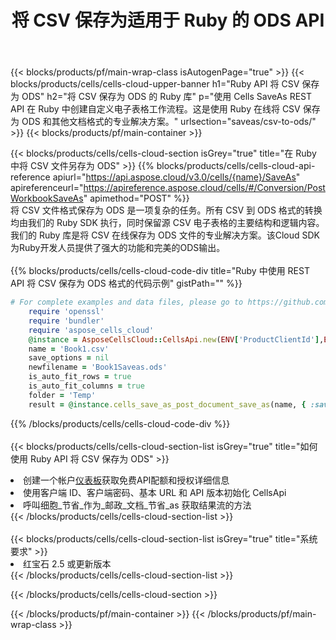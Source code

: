 ﻿---
title: 将 CSV 保存为适用于 Ruby 的 ODS API
description: 使用Aspose.Cells Cloud SDK for Ruby将CSV格式文件保存为ODS格式文件。
url: /zh/ruby/saveas/csv-to-ods/
---
{{< blocks/products/pf/main-wrap-class isAutogenPage="true" >}}
{{< blocks/products/cells/cells-cloud-upper-banner h1="Ruby API 将 CSV 保存为 ODS" h2="将 CSV 保存为 ODS 的 Ruby 库" p="使用 Cells SaveAs REST API 在 Ruby 中创建自定义电子表格工作流程。这是使用 Ruby 在线将 CSV 保存为 ODS 和其他文档格式的专业解决方案。" urlsection="saveas/csv-to-ods/" >}}
{{< blocks/products/pf/main-container >}}

{{< blocks/products/cells/cells-cloud-section isGrey="true" title="在 Ruby 中将 CSV 文件另存为 ODS" >}}
{{% blocks/products/cells/cells-cloud-api-reference apiurl="https://api.aspose.cloud/v3.0/cells/{name}/SaveAs" apireferenceurl="https://apireference.aspose.cloud/cells/#/Conversion/PostWorkbookSaveAs" apimethod="POST" %}}
<br/>
将 CSV 文件格式保存为 ODS 是一项复杂的任务。所有 CSV 到 ODS 格式的转换均由我们的 Ruby SDK 执行，同时保留源 CSV 电子表格的主要结构和逻辑内容。我们的 Ruby 库是将 CSV 在线保存为 ODS 文件的专业解决方案。该Cloud SDK为Ruby开发人员提供了强大的功能和完美的ODS输出。
<br/>
<br/>
{{% blocks/products/cells/cells-cloud-code-div title="Ruby 中使用 REST API 将 CSV 保存为 ODS 格式的代码示例" gistPath="" %}}
  
```ruby
# For complete examples and data files, please go to https://github.com/aspose-cells-cloud/aspose-cells-cloud-ruby/
    require 'openssl'
    require 'bundler'
    require 'aspose_cells_cloud'
    @instance = AsposeCellsCloud::CellsApi.new(ENV['ProductClientId'],ENV['ProductClientSecret'])
    name = 'Book1.csv'
    save_options = nil
    newfilename = 'Book1Saveas.ods'
    is_auto_fit_rows = true
    is_auto_fit_columns = true
    folder = 'Temp'
    result = @instance.cells_save_as_post_document_save_as(name, { :save_options=>save_options, :newfilename=>(folder+"/"+newfilename), :is_auto_fit_rows=>is_auto_fit_rows, :is_auto_fit_columns=>is_auto_fit_columns, :folder=>folder})
```
  
{{% /blocks/products/cells/cells-cloud-code-div %}}
<br/>
<br/>
{{< blocks/products/cells/cells-cloud-section-list isGrey="true" title="如何使用 Ruby API 将 CSV 保存为 ODS" >}}
<li>创建一个帐户<a href="https://dashboard.aspose.cloud/">仪表板</a>获取免费API配额和授权详细信息</li>
<li>使用客户端 ID、客户端密码、基本 URL 和 API 版本初始化 CellsApi</li>
<li>呼叫细胞_节省_作为_邮政_文档_节省_as 获取结果流的方法</li>
{{< /blocks/products/cells/cells-cloud-section-list >}}
<br/>
<br/>
{{< blocks/products/cells/cells-cloud-section-list isGrey="true" title="系统要求" >}}
<li>红宝石 2.5 或更新版本</li>
{{< /blocks/products/cells/cells-cloud-section-list >}}

{{< /blocks/products/cells/cells-cloud-section >}}

{{< /blocks/products/pf/main-container >}}
{{< /blocks/products/pf/main-wrap-class >}}
